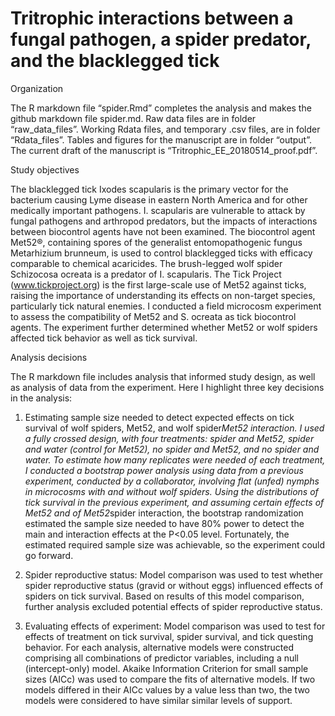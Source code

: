 # Tritrophic interactions between a fungal pathogen, a spider predator, and the blacklegged tick
Organization

The R markdown file “spider.Rmd” completes the analysis and makes the github markdown file spider.md. Raw data files are in folder “raw_data_files”. Working Rdata files, and temporary .csv files, are in folder “Rdata_files”. Tables and figures for the manuscript are in folder “output”. The current draft of the manuscript is “Tritrophic_EE_20180514_proof.pdf”. 

Study objectives

The blacklegged tick Ixodes scapularis is the primary vector for the bacterium causing Lyme disease in eastern North America and for other medically important pathogens. I. scapularis are vulnerable to attack by fungal pathogens and arthropod predators, but the impacts of interactions between biocontrol agents have not been examined. The biocontrol agent Met52®, containing spores of the generalist entomopathogenic fungus Metarhizium brunneum, is used to control blacklegged ticks with efficacy comparable to chemical acaricides. The brush-legged wolf spider Schizocosa ocreata is a predator of I. scapularis. The Tick Project (www.tickproject.org) is the first large-scale use of Met52 against ticks, raising the importance of understanding its effects on non-target species, particularly tick natural enemies. I conducted a field microcosm experiment to assess the compatibility of Met52 and S. ocreata as tick biocontrol agents. The experiment further determined whether Met52 or wolf spiders affected tick behavior as well as tick survival. 

Analysis decisions

The R markdown file includes analysis that informed study design, as well as analysis of data from the experiment. Here I highlight three key decisions in the analysis:

1)	Estimating sample size needed to detect expected effects on tick survival of wolf spiders, Met52, and wolf spider*Met52 interaction. I used a fully crossed design, with four treatments: spider and Met52, spider and water (control for Met52), no spider and Met52, and no spider and water. To estimate how many replicates were needed of each treatment, I conducted a bootstrap power analysis using data from a previous experiment, conducted by a collaborator, involving flat (unfed) nymphs in microcosms with and without wolf spiders. Using the distributions of tick survival in the previous experiment, and assuming certain effects of Met52 and of Met52*spider interaction, the bootstrap randomization estimated the sample size needed to have 80% power to detect the main and interaction effects at the P<0.05 level. Fortunately, the estimated required sample size was achievable, so the experiment could go forward. 

1)	Spider reproductive status: Model comparison was used to test whether spider reproductive status (gravid or without eggs) influenced effects of spiders on tick survival. Based on results of this model comparison, further analysis excluded potential effects of spider reproductive status. 

2)	Evaluating effects of experiment: Model comparison was used to test for effects of treatment on tick survival, spider survival, and tick questing behavior. For each analysis, alternative models were constructed comprising all combinations of predictor variables, including a null (intercept-only) model. Akaike Information Criterion for small sample sizes (AICc) was used to compare the fits of alternative models. If two models differed in their AICc values by a value less than two, the two models were considered to have similar similar levels of support. 



